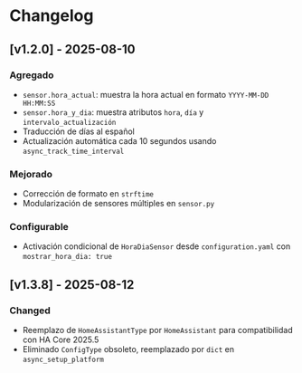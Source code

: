 # Changelog

## [v1.2.0] - 2025-08-10

### Agregado
- `sensor.hora_actual`: muestra la hora actual en formato `YYYY-MM-DD HH:MM:SS`
- `sensor.hora_y_dia`: muestra atributos `hora`, `día` y `intervalo_actualización`
- Traducción de días al español
- Actualización automática cada 10 segundos usando `async_track_time_interval`

### Mejorado
- Corrección de formato en `strftime`
- Modularización de sensores múltiples en `sensor.py`

### Configurable
- Activación condicional de `HoraDiaSensor` desde `configuration.yaml` con `mostrar_hora_dia: true`

## [v1.3.8] - 2025-08-12

### Changed
- Reemplazo de `HomeAssistantType` por `HomeAssistant` para compatibilidad con HA Core 2025.5
- Eliminado `ConfigType` obsoleto, reemplazado por `dict` en `async_setup_platform`
